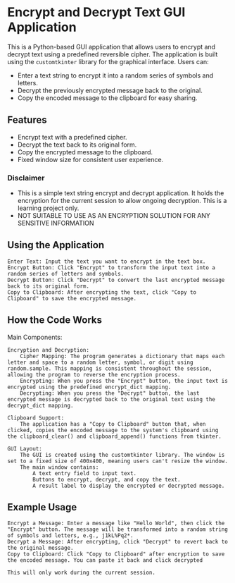 # Encrypt and Decrypt Text GUI Application

This is a Python-based GUI application that allows users to encrypt and decrypt text using a predefined reversible cipher. The application is built using the `customtkinter` library for the graphical interface. Users can:
- Enter a text string to encrypt it into a random series of symbols and letters.
- Decrypt the previously encrypted message back to the original.
- Copy the encoded message to the clipboard for easy sharing.

## Features
- Encrypt text with a predefined cipher.
- Decrypt the text back to its original form.
- Copy the encrypted message to the clipboard.
- Fixed window size for consistent user experience.

### Disclaimer
- This is a simple text string encrypt and decrypt application. It holds the encryption for the current
session to allow ongoing decryption. This is a learning project only.
- NOT SUITABLE TO USE AS AN ENCRYPTION SOLUTION FOR ANY SENSITIVE INFORMATION

## Using the Application

    Enter Text: Input the text you want to encrypt in the text box.
    Encrypt Button: Click "Encrypt" to transform the input text into a random series of letters and symbols.
    Decrypt Button: Click "Decrypt" to convert the last encrypted message back to its original form.
    Copy to Clipboard: After encrypting the text, click "Copy to Clipboard" to save the encrypted message.
	
## How the Code Works
Main Components:

    Encryption and Decryption:
        Cipher Mapping: The program generates a dictionary that maps each letter and space to a random letter, symbol, or digit using random.sample. This mapping is consistent throughout the session, allowing the program to reverse the encryption process.
        Encrypting: When you press the "Encrypt" button, the input text is encrypted using the predefined encrypt_dict mapping.
        Decrypting: When you press the "Decrypt" button, the last encrypted message is decrypted back to the original text using the decrypt_dict mapping.

    Clipboard Support:
        The application has a "Copy to Clipboard" button that, when clicked, copies the encoded message to the system's clipboard using the clipboard_clear() and clipboard_append() functions from tkinter.

    GUI Layout:
        The GUI is created using the customtkinter library. The window is set to a fixed size of 400x400, meaning users can't resize the window.
        The main window contains:
            A text entry field to input text.
            Buttons to encrypt, decrypt, and copy the text.
            A result label to display the encrypted or decrypted message.
			
## Example Usage

    Encrypt a Message: Enter a message like "Hello World", then click the "Encrypt" button. The message will be transformed into a random string of symbols and letters, e.g., j1kL%Pq2*.
    Decrypt a Message: After encrypting, click "Decrypt" to revert back to the original message.
    Copy to Clipboard: Click "Copy to Clipboard" after encryption to save the encoded message. You can paste it back and click decrypted
	
	This will only work during the current session.